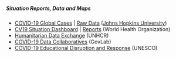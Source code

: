 ##### Situation Reports, Data and Maps #####

* [COVID-19 Global Cases][jhu1] \| [Raw Data][jhu-raw] ([Johns Hopkins University][jhu2])
* [CV19 Situation Dashboard][who1] \| [Reports][who2] (World Health Organization)
* [Humanitarian Data Exchange][hdx] (UNHCR)
* [COVID-19 Data Collaboratives][govlab] (GovLab)
* [COVID-19 Educational Disruption and Response][unesco1] (UNESCO)

[jhu1]: https://www.arcgis.com/apps/opsdashboard/index.html#/bda7594740fd40299423467b48e9ecf6
[jhu2]: https://coronavirus.jhu.edu/map.html
[jhu-raw]: https://data.humdata.org/dataset/novel-coronavirus-2019-ncov-cases
[who1]: https://experience.arcgis.com/experience/685d0ace521648f8a5beeeee1b9125cd
[who2]: https://www.who.int/emergencies/diseases/novel-coronavirus-2019/situation-reports
[hdx]: https://data.humdata.org/event/covid-19
[govlab]: https://docs.google.com/document/d/1JWeD1AaIGKMPry_EN8GjIqwX4J4KLQIAqP09exZ-ENI/edit
[unesco1]: https://en.unesco.org/themes/education-emergencies/coronavirus-school-closures
